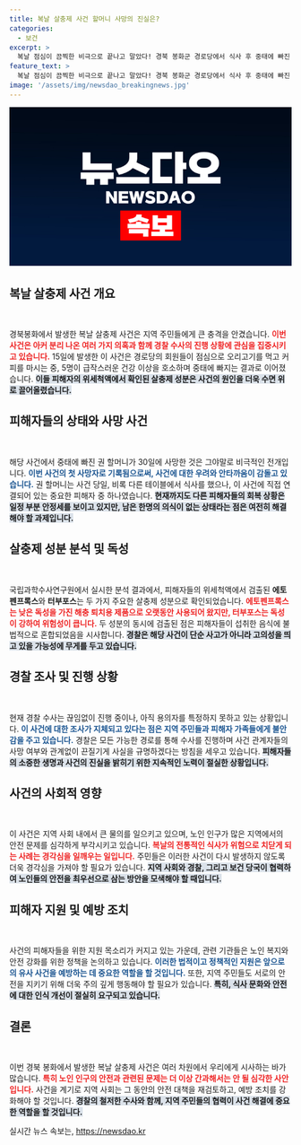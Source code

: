 ```yaml
---
title: 복날 살충제 사건 할머니 사망의 진실은?
categories:
  - 보건
excerpt: >
  복날 점심이 끔찍한 비극으로 끝나고 말았다! 경북 봉화군 경로당에서 식사 후 중태에 빠진 할머니 중 한명이 결국 사망. 경찰은 살충제 성분이 포함된 커피가 주요 원인으로 보이고, 수사 진행 중. 사건의 전말과 용의자는? 클릭해 확인하세요!
feature_text: >
  복날 점심이 끔찍한 비극으로 끝나고 말았다! 경북 봉화군 경로당에서 식사 후 중태에 빠진 할머니 중 한명이 결국 사망. 경찰은 살충제 성분이 포함된 커피가 주요 원인으로 보이고, 수사 진행 중. 사건의 전말과 용의자는? 클릭해 확인하세요!
image: '/assets/img/newsdao_breakingnews.jpg'
---
```


<p><img src="/assets/img/newsdao_breakingnews.jpg" alt="ontimetimes 속보" /></p>

<h2 data-ke-size="size26">복날 살충제 사건 개요</h2>

<p data-ke-size="size16">&nbsp;</p>

<p>경북봉화에서 발생한 복날 살충제 사건은 지역 주민들에게 큰 충격을 안겼습니다. <b><span style="color: #ee2323;">이번 사건은 아커 분리 나온 여러 가지 의혹과 함께 경찰 수사의 진행 상황에 관심을 집중시키고 있습니다.</span></b> 15일에 발생한 이 사건은 경로당의 회원들이 점심으로 오리고기를 먹고 커피를 마시는 중, 5명이 급작스러운 건강 이상을 호소하며 중태에 빠지는 결과로 이어졌습니다. <b><span style="background-color: #21538527;">이들 피해자의 위세척액에서 확인된 살충제 성분은 사건의 원인을 더욱 수면 위로 끌어올렸습니다.</span></b></p>

<h2 data-ke-size="size26">피해자들의 상태와 사망 사건</h2>

<p data-ke-size="size16">&nbsp;</p>

<p>해당 사건에서 중태에 빠진 권 할머니가 30일에 사망한 것은 그야말로 비극적인 전개입니다. <b><span style="color: #1a5490;">이번 사건의 첫 사망자로 기록됨으로써, 사건에 대한 우려와 안타까움이 감돌고 있습니다.</span></b> 권 할머니는 사건 당일, 비록 다른 테이블에서 식사를 했으나, 이 사건에 직접 연결되어 있는 중요한 피해자 중 하나였습니다. <b><span style="background-color: #21538527;">현재까지도 다른 피해자들의 회복 상황은 일정 부분 안정세를 보이고 있지만, 남은 한명의 의식이 없는 상태라는 점은 여전히 해결해야 할 과제입니다.</span></b></p>

<h2 data-ke-size="size26">살충제 성분 분석 및 독성</h2>

<p data-ke-size="size16">&nbsp;</p>

<p>국립과학수사연구원에서 실시한 분석 결과에서, 피해자들의 위세척액에서 검출된 <b>에토펜프록스</b>와 <b>터부포스</b>는 두 가지 주요한 살충제 성분으로 확인되었습니다. <b><span style="color: #ee2323;">에토펜프록스는 낮은 독성을 가진 해충 퇴치용 제품으로 오랫동안 사용되어 왔지만, 터부포스는 독성이 강하여 위험성이 큽니다.</span></b> 두 성분의 동시에 검출된 점은 피해자들이 섭취한 음식에 불법적으로 혼합되었음을 시사합니다. <b><span style="background-color: #21538527;">경찰은 해당 사건이 단순 사고가 아니라 고의성을 띄고 있을 가능성에 무게를 두고 있습니다.</span></b></p>

<h2 data-ke-size="size26">경찰 조사 및 진행 상황</h2>

<p data-ke-size="size16">&nbsp;</p>

<p>현재 경찰 수사는 끊임없이 진행 중이나, 아직 용의자를 특정하지 못하고 있는 상황입니다. <b><span style="color: #1a5490;">이 사건에 대한 조사가 지체되고 있다는 점은 지역 주민들과 피해자 가족들에게 불안감을 주고 있습니다.</span></b> 경찰은 모든 가능한 경로를 통해 수사를 진행하며 사건 관계자들의 사망 여부와 관계없이 끈질기게 사실을 규명하겠다는 방침을 세우고 있습니다. <b><span style="background-color: #21538527;">피해자들의 소중한 생명과 사건의 진실을 밝히기 위한 지속적인 노력이 절실한 상황입니다.</span></b></p>

<h2 data-ke-size="size26">사건의 사회적 영향</h2>

<p data-ke-size="size16">&nbsp;</p>

<p>이 사건은 지역 사회 내에서 큰 물의를 일으키고 있으며, 노인 인구가 많은 지역에서의 안전 문제를 심각하게 부각시키고 있습니다. <b><span style="color: #ee2323;">복날의 전통적인 식사가 위험으로 치닫게 되는 사례는 경각심을 일깨우는 일입니다.</span></b> 주민들은 이러한 사건이 다시 발생하지 않도록 더욱 경각심을 가져야 할 필요가 있습니다. <b><span style="background-color: #21538527;">지역 사회와 경찰, 그리고 보건 당국이 협력하여 노인들의 안전을 최우선으로 삼는 방안을 모색해야 할 때입니다.</span></b></p>

<h2 data-ke-size="size26">피해자 지원 및 예방 조치</h2>

<p data-ke-size="size16">&nbsp;</p>

<p>사건의 피해자들을 위한 지원 목소리가 커지고 있는 가운데, 관련 기관들은 노인 복지와 안전 강화를 위한 정책을 논의하고 있습니다. <b><span style="color: #1a5490;">이러한 법적이고 정책적인 지원은 앞으로의 유사 사건을 예방하는 데 중요한 역할을 할 것입니다.</span></b> 또한, 지역 주민들도 서로의 안전을 지키기 위해 더욱 주의 깊게 행동해야 할 필요가 있습니다. <b><span style="background-color: #21538527;">특히, 식사 문화와 안전에 대한 인식 개선이 절실히 요구되고 있습니다.</span></b></p>

<h2 data-ke-size="size26">결론</h2>

<p data-ke-size="size16">&nbsp;</p>

<p>이번 경북 봉화에서 발생한 복날 살충제 사건은 여러 차원에서 우리에게 시사하는 바가 많습니다. <b><span style="color: #ee2323;">특히 노인 인구의 안전과 관련된 문제는 더 이상 간과해서는 안 될 심각한 사안입니다.</span></b> 사건을 계기로 지역 사회는 그 동안의 안전 대책을 재검토하고, 예방 조치를 강화해야 할 것입니다. <b><span style="background-color: #21538527;">경찰의 철저한 수사와 함께, 지역 주민들의 협력이 사건 해결에 중요한 역할을 할 것입니다.</span></b></p>
실시간 뉴스 속보는, <a href="https://newsdao.kr" rel="dofollow">https://newsdao.kr</a>


